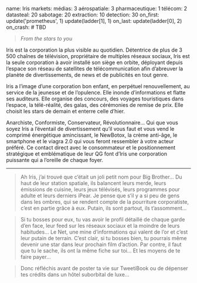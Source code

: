 name: Iris
markets:
    médias: 3
    aérospatiale: 3
    pharmaceutique: 1
    télécom: 2
datasteal: 20
sabotage: 20
extraction: 10
detection: 30
on_first:
    update('prometheus', 1)
    update(ladder[1], 1)
on_last:
    update(ladder[0], 2)
on_crash:
    # TBD

> *From the stars to you*

Iris est la corporation la plus visible au quotidien. Détentrice de plus de 3 500 chaînes de télévision, propriétaire de multiples réseaux sociaux, Iris est la seule corporation à avoir installé son siège en orbite, déployant depuis l’espace son réseau de satellites de télécommunication afin d’abreuver la planète de divertissements, de news et de publicités en tout genre. 


Iris a l’image d’une corporation bon enfant, en perpétuel renouvellement, au service de la jeunesse et de l’opulence. Elle inonde d’informations et flatte ses auditeurs. Elle organise des concours, des voyages touristiques dans l’espace, la télé-réalité, des galas, des cérémonies de remise de prix. Elle choisit les stars de demain et enterre celle d’hier. 


Anarchiste, Conformiste, Conservateur, Révolutionnaire… Qui que vous soyez Iris a l’éventail de divertissement qu’il vous faut et vous vend le comprimé énergétique amincissant, le NewBotox, la crème anti-âge, le smartphone et le viagra 2.0 qui vous feront ressembler à votre acteur préféré. Ce contact direct avec le consommateur et le positionnement stratégique et emblématique de leur QG font d’Iris une corporation puissante qui a l’oreille de chaque foyer.


---


>Ah Iris, j’ai trouvé que c’était un joli petit nom pour Big Brother…  Du haut de leur station spatiale, ils balancent leurs merde, leurs émissions de cuisine, leurs jeux télévisés, leurs programmes pour adulte et leurs derniers iPear. Je pense que s’il y a si peu de gens dans les ombres, qui se rendent compte de la pourriture corporatiste, c’est en partie grâce à eux. Putain, ils sont partout, ils t’assomment… 

>Si tu bosses pour eux, tu vas avoir le profil détaillé de chaque garde d’en face, leur feed sur les réseaux sociaux et la moindre de leurs habitudes… Le Net, une mine d’informations qui valent de l’or et c’est leur putain de terrain. C’est clair, si tu bosses bien, tu pourrais même devenir une star dans leur prochain film d’action. Par contre, il faut que tu le sache, ils ont la même fiche sur toi… Et les moyens de te faire payer… 

>Donc réfléchis avant de poster ta vie sur TweetiBook ou de dépenser tes crédits dans un hôtel suborbital de luxe…
